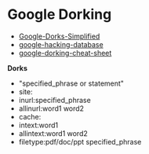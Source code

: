 # Google Dorking

- [Google-Dorks-Simplified](https://github.com/dheerajydv19/Google-Dorks-Simplified)
- [google-hacking-database](https://www.exploit-db.com/google-hacking-database)
- [google-dorking-cheat-sheet](https://www.tutorialsfreak.com/ethical-hacking-tutorial/google-dorking-cheat-sheet)

**Dorks**
- "specified_phrase or statement"
- site:
- inurl:specified_phrase
- allinurl:word1 word2
- cache:
- intext:word1
- allintext:word1 word2
- filetype:pdf/doc/ppt specified_phrase
